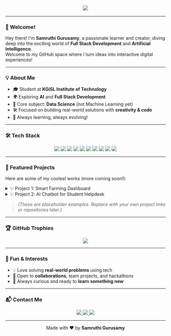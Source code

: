 <!-- README.md for Samruthi Gurusamy -->

<h2 align="center">
  <img src="https://readme-typing-svg.herokuapp.com/?lines=Hey👋,+I'm+Samruthi+Gurusamy!;Full+Stack+Developer+%7C+AI+Explorer&center=true&size=25&color=58a6ff">
</h2>

---

### 👋 Welcome!

Hey there! I'm **Samruthi Gurusamy**, a passionate learner and creator, diving deep into the exciting world of **Full Stack Development** and **Artificial Intelligence**.  
Welcome to my GitHub space where I turn ideas into interactive digital experiences!

---

### 💡 About Me

- 🎓 Student at **KGiSL Institute of Technology**
- 🌍 Exploring **AI** and **Full Stack Development**
- 📘 Core subject: **Data Science** (not Machine Learning yet)
- 🛠️ Focused on building real-world solutions with **creativity & code**
- 🧠 Always learning, always evolving!

---

### 🛠️ Tech Stack

<p align="center">
  <img src="https://img.shields.io/badge/HTML5-E34F26?style=flat-square&logo=html5&logoColor=white" />
  <img src="https://img.shields.io/badge/CSS3-1572B6?style=flat-square&logo=css3&logoColor=white" />
  <img src="https://img.shields.io/badge/JavaScript-F7DF1E?style=flat-square&logo=javascript&logoColor=black" />
  <img src="https://img.shields.io/badge/Python-3776AB?style=flat-square&logo=python&logoColor=white" />
  <img src="https://img.shields.io/badge/React-20232A?style=flat-square&logo=react&logoColor=61DAFB" />
  <img src="https://img.shields.io/badge/Node.js-339933?style=flat-square&logo=node.js&logoColor=white" />
  <img src="https://img.shields.io/badge/MySQL-4479A1?style=flat-square&logo=mysql&logoColor=white" />
  <img src="https://img.shields.io/badge/MongoDB-47A248?style=flat-square&logo=mongodb&logoColor=white" />
  <img src="https://img.shields.io/badge/Git-F05032?style=flat-square&logo=git&logoColor=white" />
  <img src="https://img.shields.io/badge/GitHub-181717?style=flat-square&logo=github&logoColor=white" />
</p>

---

### 🚀 Featured Projects

Here are some of my coolest works (more coming soon!):

<details>
  <summary>✨ Project 1: Smart Farming Dashboard</summary>
  <p>
    🌿 A real-time dashboard for smart agriculture using IoT & AI.<br/>
    🔧 Tech Used: React, Node.js, MongoDB, ESP32
  </p>
</details>

<details>
  <summary>✨ Project 2: AI Chatbot for Student Helpdesk</summary>
  <p>
    💬 A chatbot that helps students with queries about college, academics, and more.<br/>
    🔧 Tech Used: Python, Flask, Dialogflow
  </p>
</details>

> *(These are placeholder examples. Replace with your own project links or repositories later.)*

---

### 🏆 GitHub Trophies

<p align="center">
  <img src="https://github-profile-trophy.vercel.app/?username=samruthigurusamy&theme=onedark&no-bg=true&no-frame=true&margin-w=15" />
</p>

---

### 🎉 Fun & Interests

- 💡 Love solving **real-world problems** using tech  
- 🤝 Open to **collaborations**, team projects, and hackathons  
- 💬 Always curious and ready to **learn something new**

---

### 📬 Contact Me

<p align="center">
  <a href="https://www.linkedin.com/in/samruthigurusamy" target="_blank">
    <img src="https://img.shields.io/badge/LinkedIn-blue?style=for-the-badge&logo=linkedin&logoColor=white" />
  </a>
  <a href="mailto:samruthi.gp@gmail.com">
    <img src="https://img.shields.io/badge/Email-D14836?style=for-the-badge&logo=gmail&logoColor=white" />
  </a>
  <a href="https://www.instagram.com/samruthigurusamy/" target="_blank">
    <img src="https://img.shields.io/badge/Instagram-E4405F?style=for-the-badge&logo=instagram&logoColor=white" />
  </a>
</p>

---

<p align="center">
  Made with ❤️ by <strong>Samruthi Gurusamy</strong>
</p>
